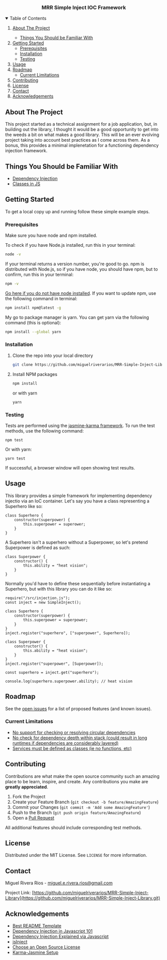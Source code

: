 <h3 align="center">MRR Simple Inject IOC Framework</h3>

<!-- TABLE OF CONTENTS -->
<details open="open">
  <summary>Table of Contents</summary>
  <ol>
    <li>
      <a href="#about-the-project">About The Project</a>
    </li>
    <ul>
        <li><a href="#things-you-should-be-familiar-with">Things You Should be Familiar With</a></li>
      </ul>
    <li>
      <a href="#getting-started">Getting Started</a>
      <ul>
        <li><a href="#prerequisites">Prerequisites</a></li>
        <li><a href="#installation">Installation</a></li>
        <li><a href="#testing">Testing</a></li>
      </ul>
    </li>
    <li><a href="#usage">Usage</a></li>
    <li><a href="#roadmap">Roadmap</a>
    <ul>
        <li><a href="#current-limitations">Current Limitations</a></li>
      </ul>
    </li>
    <li><a href="#contributing">Contributing</a></li>
    <li><a href="#license">License</a></li>
    <li><a href="#contact">Contact</a></li>
    <li><a href="#acknowledgements">Acknowledgements</a></li>
  </ol>
</details>

<!-- ABOUT THE PROJECT -->

## About The Project

This project started as a technical assignment for a job application, but, in building out the library, I thought it would be a good opportunity to get into the weeds a bit on what makes a good library. This will be an ever evolving project taking into account best practices as I come across them. As a bonus, this provides a minimal implenetation for a functioning dependency injection framework.

## Things You Should be Familiar With

- [Dependency Injection](https://dev.to/azure/dependency-injection-in-javascript-101-2b1e)
- [Classes in JS](https://developer.mozilla.org/en-US/docs/Web/JavaScript/Reference/Classes)

<!-- GETTING STARTED -->

## Getting Started

To get a local copy up and running follow these simple example steps.

### Prerequisites

Make sure you have node and npm installed.

To check if you have Node.js installed, run this in your terminal:

```sh
node -v
```

If your terminal returns a version number, you're good to go. npm is distributed with Node.js, so if you have node, you should have npm, but to confirm, run this in your terminal:

```sh
npm -v
```

[Go here if you do not have node installed](https://nodejs.org/en/). If you want to update npm, use the following command in terminal:

```sh
npm install npm@latest -g
```

My go to package manager is yarn. You can get yarn via the following command (this is optional):

```sh
npm install --global yarn

```

### Installation

1. Clone the repo into your local directory
   ```sh
   git clone https://github.com/miguelriverarios/MRR-Simple-Inject-Library.git
   ```
2. Install NPM packages

   ```sh
   npm install
   ```

   or with yarn

   ```
   yarn
   ```

### Testing

Tests are performed using the [jasmine-karma framework](https://ivantay2003.medium.com/setting-up-karma-with-jasmine-791d83a71fc4). To run the test methods, use the following command:

```
npm test
```

Or with yarn:

```
yarn test
```

If successful, a browser window will open showing test results.

   <!-- USAGE EXAMPLES -->

## Usage

This library provides a simple framework for implementing dependency injectio via an IoC container. Let's say you have a class representing a Superhero like so:

```
class Superhero {
    constructor(superpower) {
        this.superpower = superower;
    }
}
```

A Superhero isn't a superhero without a Superpower, so let's pretend Superpower is defined as such:

```
class Superpower {
    constructor() {
        this.ability = "heat vision";
    }
}
```

Normally you'd have to define these sequentially before instantiating a Superhero, but with this library you can do it like so:

```
require("/src/injection.js");
const inject = new SimpleInject();

class Superhero {
    constructor(superpower) {
        this.superpower = superpower;
    }
}
inject.register("superhero", ["superpower", Superhero]);

class Superpower {
    constructor() {
        this.ability = "heat vision";
    }
}
inject.register("superpower", [Superpower]);

const superhero = inject.get("superhero");

console.log(superhero.superpower.ability); // heat vision

```

<!-- ROADMAP -->

## Roadmap

See the [open issues](https://github.com/miguelriverarios/MRR-Simple-Inject-Library/issues) for a list of proposed features (and known issues).

### Current Limitations

- [No support for checking or resolving circular dependencies](https://github.com/miguelriverarios/MRR-Simple-Inject-Library/issues/1)
- [No check for dependency depth within stack (could result in long runtimes if dependencies are considerably layered)](https://github.com/miguelriverarios/MRR-Simple-Inject-Library/issues/2)
- [Services must be defined as classes (ie no functions, etc)](https://github.com/miguelriverarios/MRR-Simple-Inject-Library/issues/3)

<!-- CONTRIBUTING -->

## Contributing

Contributions are what make the open source community such an amazing place to be learn, inspire, and create. Any contributions you make are **greatly appreciated**.

1. Fork the Project
2. Create your Feature Branch (`git checkout -b feature/AmazingFeature`)
3. Commit your Changes (`git commit -m 'Add some AmazingFeature'`)
4. Push to the Branch (`git push origin feature/AmazingFeature`)
5. Open a [Pull Request](https://github.com/miguelriverarios/MRR-Simple-Inject-Library/pulls)

All additional features should include corresponding test methods.

<!-- LICENSE -->

## License

Distributed under the MIT License. See `LICENSE` for more information.

<!-- CONTACT -->

## Contact

Miguel Rivera Rios - miguel.e.rivera.rios@gmail.com

Project Link: [https://github.com/miguelriverarios/MRR-Simple-Inject-Library](https://github.com/miguelriverarios/MRR-Simple-Inject-Library.git)

<!-- ACKNOWLEDGEMENTS -->

## Acknowledgements

- [Best README Template](https://github.com/othneildrew/Best-README-Template)
- [Dependency Injection in Javascript 101](https://dev.to/azure/dependency-injection-in-javascript-101-2b1e)
- [Dependency Injection Explained via Javascript](https://blog.jeremylikness.com/blog/2014-06-28_dependency-injection-explained-javascript/)
- [jsInject](https://github.com/JeremyLikness/jsInject/blob/master/jsTestDriver.conf)
- [Choose an Open Source License](https://choosealicense.com)
- [Karma-Jasmine Setup](https://ivantay2003.medium.com/setting-up-karma-with-jasmine-791d83a71fc4)
